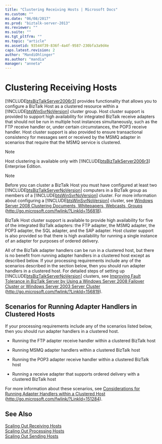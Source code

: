 ```yaml
---
title: "Clustering Receiving Hosts | Microsoft Docs"
ms.custom: ""
ms.date: "06/08/2017"
ms.prod: "biztalk-server-2013"
ms.reviewer: ""
ms.suite: ""
ms.tgt_pltfrm: ""
ms.topic: "article"
ms.assetid: 93544f39-836f-4a4f-9587-230bfa3a9d4e
caps.latest.revision: 2
author: "MandiOhlinger"
ms.author: "mandia"
manager: "anneta"
---
```

# Clustering Receiving Hosts
[!INCLUDE[btsBizTalkServer2006r3](../includes/btsbiztalkserver2006r3-md.md)] provides functionality that allows you to configure a BizTalk Host as a clustered resource within a [!INCLUDE[btsWinSvrNoVersion](../includes/btswinsvrnoversion-md.md)] cluster group. Host cluster support is provided to support high availability for integrated BizTalk receive adapters that should not be run in multiple host instances simultaneously, such as the FTP receive handler or, under certain circumstances, the POP3 receive handler. Host cluster support is also provided to ensure transactional consistency for messages sent or received by the MSMQ adapter in scenarios that require that the MSMQ service is clustered.  
  
> [!NOTE]  
>  Host clustering is available only with [!INCLUDE[btsBizTalkServer2006r3](../includes/btsbiztalkserver2006r3-md.md)] Enterprise Edition.  
  
> [!NOTE]  
>  Before you can cluster a BizTalk Host you must have configured at least two [!INCLUDE[btsBizTalkServerNoVersion](../includes/btsbiztalkservernoversion-md.md)] computers in a BizTalk group as members of a [!INCLUDE[btsWinSvrNoVersion](../includes/btswinsvrnoversion-md.md)] cluster. For more information about configuring a [!INCLUDE[btsWinSvrNoVersion](../includes/btswinsvrnoversion-md.md)] cluster, see [Windows Server 2008 Clustering Documents, Whitepapers, Webcasts, Groups](http://go.microsoft.com/fwlink/?LinkId=156818) (http://go.microsoft.com/fwlink/?LinkId=156818).  
  
 BizTalk Host cluster support is available to provide high availability for five of the integrated BizTalk adapters: the FTP adapter, the MSMQ adapter, the POP3 adapter, the SQL adapter, and the SAP adapter. Host cluster support is also provided so that there is high availability for running a single instance of an adapter for purposes of ordered delivery.  
  
 All of the BizTalk adapter handlers can be run in a clustered host, but there is no benefit from running adapter handlers in a clustered host except as described below. If your processing requirements include any of the scenarios described in the section below, then you should run adapter handlers in a clustered host. For detailed steps of setting up [!INCLUDE[btsBizTalkServerNoVersion](../includes/btsbiztalkservernoversion-md.md)] clusters, see [Improving Fault Tolerance in BizTalk Server by Using a Windows Server 2008 Failover Cluster or Windows Server 2003 Server Cluster](http://go.microsoft.com/fwlink/?LinkId=156819) (http://go.microsoft.com/fwlink/?LinkId=156819).  
  
## Scenarios for Running Adapter Handlers in Clustered Hosts  
 If your processing requirements include any of the scenarios listed below, then you should run adapter handlers in a clustered host.  
  
-   Running the FTP adapter receive handler within a clustered BizTalk host  
  
-   Running MSMQ adapter handlers within a clustered BizTalk host  
  
-   Running the POP3 adapter receive handler within a clustered BizTalk host  
  
-   Running a receive adapter that supports ordered delivery with a clustered BizTalk host  
  
 For more information about these scenarios, see [Considerations for Running Adapter Handlers within a Clustered Host](http://go.microsoft.com/fwlink/?LinkId=151284) (http://go.microsoft.com/fwlink/?LinkId=151284).  
  
## See Also  
 [Scaling Out Receiving Hosts](../technical-guides/scaling-out-receiving-hosts.md)   
 [Scaling Out Processing Hosts](../technical-guides/scaling-out-processing-hosts.md)   
 [Scaling Out Sending Hosts](../technical-guides/scaling-out-sending-hosts.md)